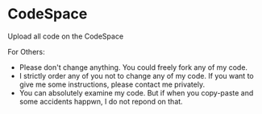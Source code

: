 # CodeSpace
Upload all code on the CodeSpace

For Others: 
+ Please don't change anything. You could freely fork any of my code.
+ I strictly order any of you not to change any of my code. If you want to give me some instructions, please contact me privately.
+ You can absolutely examine my code. But if when you copy-paste and some accidents happwn, I do not repond on that.
